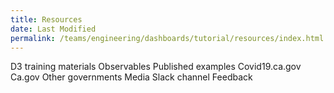 ```yaml
---
title: Resources
date: Last Modified 
permalink: /teams/engineering/dashboards/tutorial/resources/index.html
---
```


D3 training materials
Observables
Published examples
    Covid19.ca.gov
    Ca.gov
    Other governments
    Media
Slack channel
Feedback
